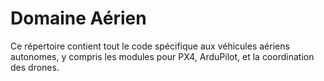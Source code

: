 # Domaine Aérien

Ce répertoire contient tout le code spécifique aux véhicules aériens autonomes, y compris les modules pour PX4, ArduPilot, et la coordination des drones.
